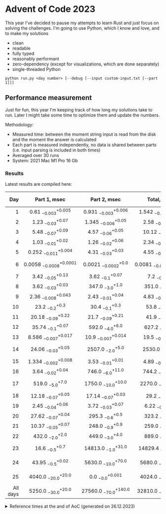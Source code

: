 # Advent of Code 2023

This year I've decided to pause my attempts to learn Rust and just focus on solving the challenges.
I'm going to use Python, which I know and love, and to make my solutions
- clean
- readable
- fully typed
- reasonably performant
- zero-dependency (except for visualizations, which are done separately)
- single-threaded Python

```shell
python run.py <day number> [--debug [--input custom-input.txt [--part 1]]]
```

## Performance measurement

Just for fun, this year I'm keeping track of how long my solutions take to run. Later I might take some time to
optimize them and update the numbers.

Methodology:
- Measured time: between the moment string input is read from the disk and the moment the answer is calculated
- Each part is measured independently, no data is shared between parts (i.e. input parsing is included in both times)
- Averaged over 30 runs
- System: 2021 Mac M1 Pro 16 Gb 

### Results

Latest results are compiled here:

<!-- generated table start -->
**Day** | **Part 1**, msec | **Part 2**, msec | **Total**, msec | **Relative score**
---: | :---: | :---: | :---: | ---
1 | $0.61~^{+0.005}_{-0.003}$ | $0.931~^{+0.006}_{-0.003}$ | $1.542~^{+0.002}_{-0.002}$ | 🚀🚀🚀🚀
2 | $1.23~^{+0.07}_{-0.03}$ | $1.345~^{+0.05}_{-0.006}$ | $2.58~^{+1.28}_{-0.04}$ | 🚀🚀🚀
3 | $5.48~^{+0.09}_{-0.07}$ | $4.57~^{+0.05}_{-0.06}$ | $10.12~^{+0.1}_{-0.11}$ | 🚀🚀
4 | $1.03~^{+0.02}_{-0.01}$ | $1.26~^{+0.06}_{-0.02}$ | $2.34~^{+0.06}_{-0.04}$ | 🚀🚀🚀🚀
5 | $0.252~^{+0.004}_{-0.011}$ | $4.31~^{+0.03}_{-0.03}$ | $4.55~^{+0.04}_{-0.01}$ | 🚀🚀🚀
6 | $0.0058~^{+0.0001}_{-0.0008}$ | $0.0021~^{+0.0}_{-0.0002}$ | $0.0081~^{+0.0006}_{-0.0008}$ | 🚀🚀🚀🚀🚀🚀🚀🚀🚀🚀
7 | $3.42~^{+0.13}_{-0.05}$ | $3.62~^{+0.07}_{-0.1}$ | $7.2~^{+0.1}_{-0.1}$ | 🚀🚀
8 | $3.62~^{+0.03}_{-0.03}$ | $347.0~^{+1.0}_{-3.0}$ | $351.0~^{+3.0}_{-2.0}$ | 🐢🐢🐢
9 | $2.36~^{+0.043}_{-0.008}$ | $2.43~^{+0.04}_{-0.01}$ | $4.83~^{+0.03}_{-0.05}$ | 🚀🚀🚀
10 | $23.2~^{+0.3}_{-0.2}$ | $30.4~^{+0.3}_{-0.1}$ | $53.8~^{+0.4}_{-0.2}$ | 🛹
11 | $20.18~^{+0.22}_{-0.09}$ | $21.7~^{+0.21}_{-0.09}$ | $41.9~^{+0.3}_{-0.2}$ | 🛹
12 | $35.74~^{+0.07}_{-0.1}$ | $592.0~^{+6.0}_{-4.0}$ | $627.2~^{+2.8}_{-0.3}$ | 🐢🐢🐢🐢
13 | $8.586~^{+0.017}_{-0.007}$ | $10.9~^{+0.014}_{-0.007}$ | $19.5~^{+0.01}_{-0.01}$ | 🚀
14 | $24.06~^{+0.05}_{-0.03}$ | $2507.0~^{+5.0}_{-2.0}$ | $2530.0~^{+6.0}_{-1.0}$ | 🐢🐢🐢🐢🐢🐢🐢
15 | $1.334~^{+0.008}_{-0.002}$ | $3.53~^{+0.01}_{-0.01}$ | $4.89~^{+0.03}_{-0.02}$ | 🚀🚀🚀
16 | $3.64~^{+0.04}_{-0.02}$ | $746.0~^{+11.0}_{-6.0}$ | $744.2~^{+10.0}_{-0.6}$ | 🐢🐢🐢🐢🐢
17 | $519.0~^{+7.0}_{-5.0}$ | $1750.0~^{+10.0}_{-10.0}$ | $2270.0~^{+20.0}_{-20.0}$ | 🐢🐢🐢🐢🐢🐢🐢
18 | $12.18~^{+0.05}_{-0.07}$ | $17.14~^{+0.03}_{-0.07}$ | $29.2~^{+0.3}_{-0.1}$ | 🚀
19 | $2.45~^{+0.06}_{-0.04}$ | $3.72~^{+0.07}_{-0.03}$ | $6.22~^{+0.05}_{-0.1}$ | 🚀🚀🚀
20 | $27.62~^{+0.04}_{-0.07}$ | $295.3~^{+0.5}_{-0.6}$ | $323.2~^{+0.3}_{-0.3}$ | 🐢🐢🐢
21 | $10.37~^{+0.07}_{-0.05}$ | $248.0~^{+0.9}_{-0.9}$ | $259.0~^{+0.7}_{-1.4}$ | 🐢🐢🐢
22 | $432.0~^{+2.0}_{-2.0}$ | $449.0~^{+4.0}_{-3.0}$ | $889.0~^{+8.0}_{-9.0}$ | 🐢🐢🐢🐢🐢
23 | $16.6~^{+0.7}_{-0.5}$ | $14813.0~^{+31.0}_{-1.0}$ | $14829.4~^{+117.7}_{-0.6}$ | 🐢🐢🐢🐢🐢🐢🐢🐢🐢🐢
24 | $43.95~^{+0.02}_{-0.5}$ | $5630.0~^{+70.0}_{-10.0}$ | $5680.0~^{+80.0}_{-20.0}$ | 🐢🐢🐢🐢🐢🐢🐢🐢
25 | $4040.0~^{+20.0}_{-20.0}$ | $0.0~^{+0.001}_{-0.0}$ | $4024.0~^{+29.0}_{-10.0}$ | 🐢🐢🐢🐢🐢🐢🐢🐢
All days | $5250.0~^{+20.0}_{-30.0}$ | $27560.0~^{+140.0}_{-70.0}$ | $32810.0~^{+140.0}_{-50.0}$ | 
<!-- generated table end -->

<details>
<summary>
Reference times at the and of AoC (generated on 26.12.2023)
</summary>

<!-- reference table start -->
**Day** | **Part 1**, msec | **Part 2**, msec | **Total**, msec | **Relative score**
---: | :---: | :---: | :---: | ---
1 | $0.806~^{+0.004}_{-0.002}$ | $1.109~^{+0.006}_{-0.003}$ | $1.648~^{+0.009}_{-0.002}$ | 🚀🚀🚀🚀
2 | $1.453~^{+0.053}_{-0.004}$ | $2.0~^{+0.01}_{-0.01}$ | $3.71~^{+0.08}_{-0.01}$ | 🚀🚀🚀
3 | $5.41~^{+0.2}_{-0.03}$ | $4.462~^{+0.063}_{-0.009}$ | $10.0~^{+0.1}_{-0.2}$ | 🚀🚀
4 | $1.028~^{+0.009}_{-0.005}$ | $1.24~^{+0.016}_{-0.006}$ | $2.26~^{+0.01}_{-0.02}$ | 🚀🚀🚀🚀
5 | $0.2497~^{+0.0028}_{-0.0002}$ | $4.265~^{+0.019}_{-0.009}$ | $4.494~^{+0.018}_{-0.005}$ | 🚀🚀🚀
6 | $0.006~^{+0.0}_{-0.0007}$ | $0.0021~^{+0.0002}_{-0.0}$ | $0.008~^{+0.0002}_{-0.0006}$ | 🚀🚀🚀🚀🚀🚀🚀🚀🚀🚀
7 | $3.3~^{+0.05}_{-0.02}$ | $3.69~^{+0.08}_{-0.04}$ | $7.16~^{+0.09}_{-0.07}$ | 🚀🚀
8 | $3.559~^{+0.019}_{-0.005}$ | $334.6~^{+2.1}_{-0.7}$ | $337.3~^{+1.5}_{-0.8}$ | 🐢🐢🐢
9 | $2.43~^{+0.03}_{-0.02}$ | $2.47~^{+0.03}_{-0.03}$ | $4.91~^{+0.02}_{-0.04}$ | 🚀🚀🚀
10 | $24.2~^{+0.2}_{-0.2}$ | $31.4~^{+0.3}_{-0.2}$ | $55.4~^{+0.6}_{-0.5}$ | 🛹
11 | $20.25~^{+0.08}_{-0.11}$ | $22.0~^{+0.2}_{-0.2}$ | $42.5~^{+0.2}_{-0.3}$ | 🛹
12 | $37.5~^{+0.7}_{-1.0}$ | $620.0~^{+10.0}_{-20.0}$ | $664.0~^{+14.0}_{-10.0}$ | 🐢🐢🐢🐢
13 | $8.692~^{+0.035}_{-0.01}$ | $11.0~^{+0.03}_{-0.04}$ | $19.7~^{+0.13}_{-0.03}$ | 🚀
14 | $29.6~^{+0.6}_{-0.1}$ | $3710.0~^{+20.0}_{-70.0}$ | $3750.0~^{+20.0}_{-100.0}$ | 🐢🐢🐢🐢🐢🐢🐢
15 | $1.39~^{+0.02}_{-0.03}$ | $3.62~^{+0.05}_{-0.12}$ | $4.98~^{+0.08}_{-0.07}$ | 🚀🚀🚀
16 | $15.4~^{+0.3}_{-0.1}$ | $2760.0~^{+30.0}_{-20.0}$ | $2780.0~^{+30.0}_{-10.0}$ | 🐢🐢🐢🐢🐢🐢🐢
17 | $560.0~^{+20.0}_{-20.0}$ | $1866.0~^{+9.0}_{-41.0}$ | $2430.0~^{+40.0}_{-90.0}$ | 🐢🐢🐢🐢🐢🐢🐢
18 | $14.17~^{+0.04}_{-0.04}$ | $17.37~^{+0.03}_{-0.04}$ | $31.62~^{+0.03}_{-0.08}$ | 🚀
19 | $6.13~^{+0.06}_{-0.07}$ | $3.79~^{+0.07}_{-0.05}$ | $6.26~^{+0.09}_{-0.06}$ | 🚀🚀🚀
20 | $27.39~^{+0.11}_{-0.05}$ | $296.4~^{+1.7}_{-0.3}$ | $323.7~^{+1.9}_{-0.4}$ | 🐢🐢🐢
21 | $10.42~^{+0.09}_{-0.06}$ | $250.0~^{+2.3}_{-1.0}$ | $261.0~^{+2.0}_{-2.0}$ | 🐢🐢🐢
22 | $435.0~^{+8.0}_{-6.0}$ | $455.0~^{+9.0}_{-6.0}$ | $880.0~^{+13.0}_{-6.0}$ | 🐢🐢🐢🐢🐢
23 | $16.9~^{+0.2}_{-0.2}$ | $16500.0~^{+100.0}_{-100.0}$ | $16550.0~^{+20.0}_{-30.0}$ | 🐢🐢🐢🐢🐢🐢🐢🐢🐢🐢
24 | $42.72~^{+0.14}_{-0.03}$ | $5750.0~^{+70.0}_{-30.0}$ | $5660.0~^{+70.0}_{-20.0}$ | 🐢🐢🐢🐢🐢🐢🐢🐢
25 | $4118.0~^{+7.0}_{-114.0}$ | $0.0005~^{+0.001}_{-0.0}$ | $4138.0~^{+5.0}_{-3.0}$ | 🐢🐢🐢🐢🐢🐢🐢🐢
All days | $5390.0~^{+20.0}_{-70.0}$ | $32410.0~^{+100.0}_{-240.0}$ | $37400.0~^{+100.0}_{-1200.0}$ | 
<!-- reference table end -->

</details>